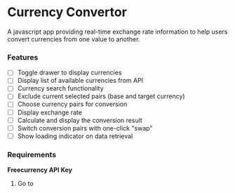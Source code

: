 # Currency Convertor

A javascript app providing real-time exchange rate information to help users convert currencies from one value to another.

### Features

- [ ] Toggle drawer to display currencies
- [ ] Display list of available currencies from API
- [ ] Currency search functionality
- [ ] Exclude current selected pairs (base and target currency)
- [ ] Choose currency pairs for conversion
- [ ] Display exchange rate
- [ ] Calculate and display the conversion result
- [ ] Switch conversion pairs with one-click "swap"
- [ ] Show loading indicator on data retrieval

### Requirements

**Freecurrency API Key**

1. Go to  
